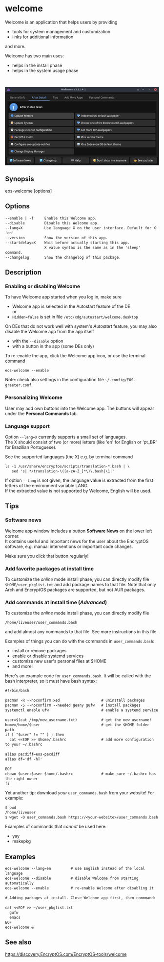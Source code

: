 # welcome

Welcome is an application that helps users by providing
- tools for system management and customization
- links for additional information

and more.

Welcome has two main uses:
- helps in the install phase
- helps in the system usage phase

<br>

![](welcome-man.png)

## Synopsis

eos-welcome [options]

## Options
```
--enable | -f     Enable this Welcome app.
--disable         Disable this Welcome app.
--lang=X          Use language X on the user interface. Default for X: 'en'
--version         Show the version of this app.
--startdelay=X    Wait before actually starting this app.
                  X value syntax is the same as in the 'sleep' command.
--changelog       Show the changelog of this package.

```

## Description

### Enabling or disabling Welcome

To have Welcome app started when you log in, make sure
- Welcome app is selected in the Autostart feature of the DE<br>
    or
- `Hidden=false` is set in file `/etc/xdg/autostart/welcome.desktop`

On DEs that do not work well with system's *Autostart* feature, you may also disable the Welcome app from the app itself
- with the `--disable` option
- with a button in the app (some DEs only)

To re-enable the app, click the Welcome app icon, or use the terminal command
```
eos-welcome --enable
```

Note: check also settings in the configuration file `~/.config/EOS-greeter.conf`.

### Personalizing Welcome

User may add own buttons into the Welcome app. The buttons will appear under the **Personal Commands** tab.

### Language support

Option `--lang=X` currently supports a small set of languages.<br>
The X should consist of two (or more) letters (like 'en' for English or 'pt_BR' for Brazilian Portuguese).

See the supported languages (the X) e.g. by terminal command
```
ls -1 /usr/share/encryptos/scripts/translation-*.bash | \
   sed 's|.*/translation-\([a-zA-Z_]*\)\.bash|\1|'
```
If option `--lang` is not given, the language value is extracted from
the first letters of the environment variable LANG.<br>
If the extracted value is not supported by Welcome, English will be used.

## Tips

### Software news

Welcome app window includes a button **Software News** on the lower left corner.<br>
It contains useful and important news for the user about the EncryptOS software, e.g. manual interventions or important code changes.

Make sure you click that button regularly!

### Add favorite packages at install time

To customize the *online* mode install phase, you can directly modify file `$HOME/user_pkglist.txt` and add package names to that file. Note that only Arch and EncryptOS packages are supported, but not AUR packages.

### Add commands at install time (*Advanced*)

To customize the *online* mode install phase, you can directly modify file<br>
```
/home/liveuser/user_commands.bash
```
and add almost any commands to that file. See more instructions in this file.

Examples of things you can do with the commands in `user_commands.bash`:
- install or remove packages
- enable or disable systemd services
- customize new user's personal files at $HOME
- and more!

Here's an example code for `user_commands.bash`. It will be called with the bash interpreter, so it must have bash syntax:
```
#!/bin/bash

pacman -R --noconfirm xed                   # uninstall packages
pacman -S --noconfirm --needed geany gufw   # install packages
systemctl enable ufw                        # enable a systemd service

user=$(cat /tmp/new_username.txt)           # get the new username!
home=/home/$user                            # get the $HOME folder path
if [ "$user" != "" ] ; then
  cat <<EOF >> $home/.bashrc                # add more configuration to your ~/.bashrc

alias pacdiff=eos-pacdiff
alias df='df -hT'

EOF
chown $user:$user $home/.bashrc             # make sure ~/.bashrc has the right owner
fi
```
Yet another tip: download *your* `user_commands.bash` from your website! For example:
```
$ pwd
/home/liveuser
$ wget -O user_commands.bash https://<your-website>/user_commands.bash
```

Examples of commands that *cannot* be used here:
- yay
- makepkg


## Examples
```
eos-welcome --lang=en         # use English instead of the local language
eos-welcome --disable         # disable Welcome from starting automatically
eos-welcome --enable          # re-enable Welcome after disabling it

# Adding packages at install. Close Welcome app first, then commmand:

cat <<EOF >> ~/user_pkglist.txt
  gufw
  emacs
EOF
eos-welcome &
```
## See also

https://discovery.EncryptOS.com/EncryptOS-tools/welcome

